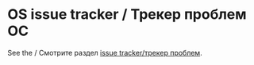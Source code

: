 # OS issue tracker / Трекер проблем ОС

See the / Смотрите раздел [issue
tracker/трекер проблем](https://github.com/osissuestracker/os-issue-tracker/issues).
